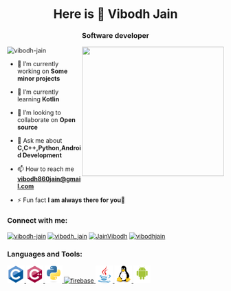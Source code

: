 <h1 align="center">Here is 👋 Vibodh Jain</h1>
<h3 align="center">Software developer</h3>

<img align='right' src="https://www.codemade.io/wp-content/uploads/2018/04/hire-angularjs-developers-offshore-angularjs-programmers-152343160384kng.png" height="300" width="330">
<p align="left"> <img src="https://komarev.com/ghpvc/?username=vibodh-jain&label=Profile%20views&color=0e75b6&style=flat" alt="vibodh-jain" /> </p>


- 🔭 I’m currently working on **Some minor projects**

- 🌱 I’m currently learning **Kotlin**

- 👯 I’m looking to collaborate on **Open source**

- 💬 Ask me about **C,C++,Python,Android Development**

- 📫 How to reach me **vibodh860jain@gmail.com** 

- ⚡ Fun fact **I am always there for you🙂**

<h3 align="left">Connect with me:</h3>
<p align="left">
 <a href="https://www.linkedin.com/in/vibodh-jain/" target="blank"><img align="center" src="https://cdn.jsdelivr.net/npm/simple-icons@3.0.1/icons/linkedin.svg" alt="vibodh-jain" height="30" width="40" /></a>
 <a href="https://www.instagram.com/vibodh_jain/" target="blank"><img align="center" src="https://cdn.jsdelivr.net/npm/simple-icons@3.0.1/icons/instagram.svg" alt="vibodh_jain" height="30" width="40" /></a>
 <a href="https://twitter.com/JainVibodh" target="blank"><img align="center" src="https://cdn.jsdelivr.net/npm/simple-icons@3.0.1/icons/twitter.svg" alt="JainVibodh" height="30" width="40" /></a> 
<a href="https://www.facebook.com/vibodh.jain.4/" target="blank"><img align="center" src="https://cdn.jsdelivr.net/npm/simple-icons@3.0.1/icons/facebook.svg" alt="vibodhjain" height="30" width="40" /></a>
</p>

<h3 align="left">Languages and Tools:</h3>
<p align="left"> <a href="https://www.cprogramming.com/" target="_blank"> <img src="https://raw.githubusercontent.com/devicons/devicon/master/icons/c/c-original.svg" alt="c" width="40" height="40"/> </a> <a href="https://www.w3schools.com/cpp/" target="_blank"> <img src="https://raw.githubusercontent.com/devicons/devicon/master/icons/cplusplus/cplusplus-original.svg" alt="cplusplus" width="40" height="40"/> </a> <a href="https://www.python.org" target="_blank"> <img src="https://raw.githubusercontent.com/devicons/devicon/master/icons/python/python-original.svg" alt="python" width="40" height="40"/> </a> <a href="https://firebase.google.com/" target="_blank"> <img src="https://www.vectorlogo.zone/logos/firebase/firebase-icon.svg" alt="firebase" width="40" height="40"/> </a> <a href="https://www.java.com" target="_blank"> <img src="https://raw.githubusercontent.com/devicons/devicon/master/icons/java/java-original.svg" alt="java" width="40" height="40"/> </a> <a href="https://www.linux.org/" target="_blank"> <img src="https://raw.githubusercontent.com/devicons/devicon/master/icons/linux/linux-original.svg" alt="linux" width="40" height="40"/> <a href="https://developer.android.com" target="_blank"> <img src="https://raw.githubusercontent.com/devicons/devicon/master/icons/android/android-original-wordmark.svg" alt="android" width="40" height="40"/> </a> </p> 

